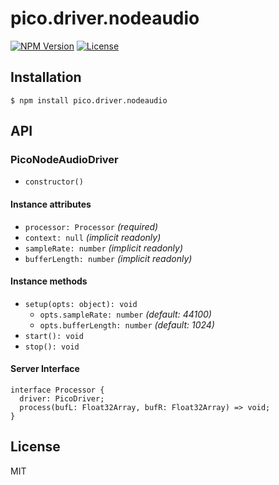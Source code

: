 # pico.driver.nodeaudio
[![NPM Version](http://img.shields.io/npm/v/pico.driver.nodeaudio.svg?style=flat-square)](https://www.npmjs.org/package/pico.driver.nodeaudio)
[![License](http://img.shields.io/badge/license-MIT-brightgreen.svg?style=flat-square)](http://mohayonao.mit-license.org/)

## Installation

```
$ npm install pico.driver.nodeaudio
```

## API
### PicoNodeAudioDriver
- `constructor()`

#### Instance attributes
- `processor: Processor` _(required)_
- `context: null` _(implicit readonly)_
- `sampleRate: number` _(implicit readonly)_
- `bufferLength: number` _(implicit readonly)_

#### Instance methods
- `setup(opts: object): void`
  - `opts.sampleRate: number` _(default: 44100)_
  - `opts.bufferLength: number` _(default: 1024)_
- `start(): void`
- `stop(): void`

#### Server Interface
```
interface Processor {
  driver: PicoDriver;
  process(bufL: Float32Array, bufR: Float32Array) => void;
}
```

## License

MIT
